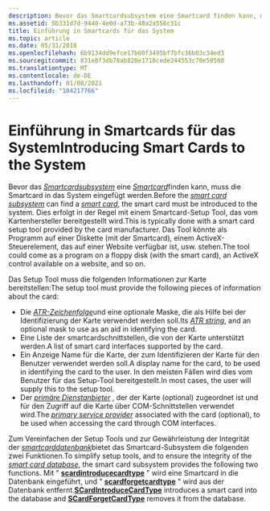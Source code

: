 ```yaml
---
description: Bevor das Smartcardsubsystem eine Smartcard finden kann, muss die Smartcard in das System eingefügt werden.
ms.assetid: 5b331d7d-9440-4e0d-a73b-48a2a556c31c
title: Einführung in Smartcards für das System
ms.topic: article
ms.date: 05/31/2018
ms.openlocfilehash: 6b9134dd9efce17b60f3495bf7bfc36b03c34ed3
ms.sourcegitcommit: 831e8f3db78ab820e1710cede244553c70e50500
ms.translationtype: MT
ms.contentlocale: de-DE
ms.lasthandoff: 01/08/2021
ms.locfileid: "104217766"
---
```

# <a name="introducing-smart-cards-to-the-system"></a><span data-ttu-id="a66d2-103">Einführung in Smartcards für das System</span><span class="sxs-lookup"><span data-stu-id="a66d2-103">Introducing Smart Cards to the System</span></span>

<span data-ttu-id="a66d2-104">Bevor das [*Smartcardsubsystem*](../secgloss/s-gly.md) eine [*Smartcard*](../secgloss/s-gly.md)finden kann, muss die Smartcard in das System eingefügt werden.</span><span class="sxs-lookup"><span data-stu-id="a66d2-104">Before the [*smart card subsystem*](../secgloss/s-gly.md) can find a [*smart card*](../secgloss/s-gly.md), the smart card must be introduced to the system.</span></span> <span data-ttu-id="a66d2-105">Dies erfolgt in der Regel mit einem Smartcard-Setup Tool, das vom Kartenhersteller bereitgestellt wird.</span><span class="sxs-lookup"><span data-stu-id="a66d2-105">This is typically done with a smart card setup tool provided by the card manufacturer.</span></span> <span data-ttu-id="a66d2-106">Das Tool könnte als Programm auf einer Diskette (mit der Smartcard), einem ActiveX-Steuerelement, das auf einer Website verfügbar ist, usw. stehen.</span><span class="sxs-lookup"><span data-stu-id="a66d2-106">The tool could come as a program on a floppy disk (with the smart card), an ActiveX control available on a website, and so on.</span></span>

<span data-ttu-id="a66d2-107">Das Setup Tool muss die folgenden Informationen zur Karte bereitstellen:</span><span class="sxs-lookup"><span data-stu-id="a66d2-107">The setup tool must provide the following pieces of information about the card:</span></span>

-   <span data-ttu-id="a66d2-108">Die [*ATR-Zeichenfolge*](../secgloss/a-gly.md)und eine optionale Maske, die als Hilfe bei der Identifizierung der Karte verwendet werden soll.</span><span class="sxs-lookup"><span data-stu-id="a66d2-108">Its [*ATR string*](../secgloss/a-gly.md), and an optional mask to use as an aid in identifying the card.</span></span>
-   <span data-ttu-id="a66d2-109">Eine Liste der smartcardschnittstellen, die von der Karte unterstützt werden.</span><span class="sxs-lookup"><span data-stu-id="a66d2-109">A list of smart card interfaces supported by the card.</span></span>
-   <span data-ttu-id="a66d2-110">Ein Anzeige Name für die Karte, der zum Identifizieren der Karte für den Benutzer verwendet werden soll.</span><span class="sxs-lookup"><span data-stu-id="a66d2-110">A display name for the card, to be used in identifying the card to the user.</span></span> <span data-ttu-id="a66d2-111">In den meisten Fällen wird dies vom Benutzer für das Setup-Tool bereitgestellt.</span><span class="sxs-lookup"><span data-stu-id="a66d2-111">In most cases, the user will supply this to the setup tool.</span></span>
-   <span data-ttu-id="a66d2-112">Der [*primäre Dienstanbieter*](../secgloss/p-gly.md) , der der Karte (optional) zugeordnet ist und für den Zugriff auf die Karte über COM-Schnittstellen verwendet wird.</span><span class="sxs-lookup"><span data-stu-id="a66d2-112">The [*primary service provider*](../secgloss/p-gly.md) associated with the card (optional), to be used when accessing the card through COM interfaces.</span></span>

<span data-ttu-id="a66d2-113">Zum Vereinfachen der Setup Tools und zur Gewährleistung der Integrität der [*smartcarddatenbank*](../secgloss/s-gly.md)bietet das Smartcard-Subsystem die folgenden zwei Funktionen.</span><span class="sxs-lookup"><span data-stu-id="a66d2-113">To simplify setup tools, and to ensure the integrity of the [*smart card database*](../secgloss/s-gly.md), the smart card subsystem provides the following two functions.</span></span> <span data-ttu-id="a66d2-114">Mit " [**scardintroducecardtype**](/windows/desktop/api/Winscard/nf-winscard-scardintroducecardtypea) " wird eine Smartcard in die Datenbank eingeführt, und " [**scardforgetcardtype**](/windows/desktop/api/Winscard/nf-winscard-scardforgetcardtypea) " wird aus der Datenbank entfernt.</span><span class="sxs-lookup"><span data-stu-id="a66d2-114">[**SCardIntroduceCardType**](/windows/desktop/api/Winscard/nf-winscard-scardintroducecardtypea) introduces a smart card into the database and [**SCardForgetCardType**](/windows/desktop/api/Winscard/nf-winscard-scardforgetcardtypea) removes it from the database.</span></span>

 

 
